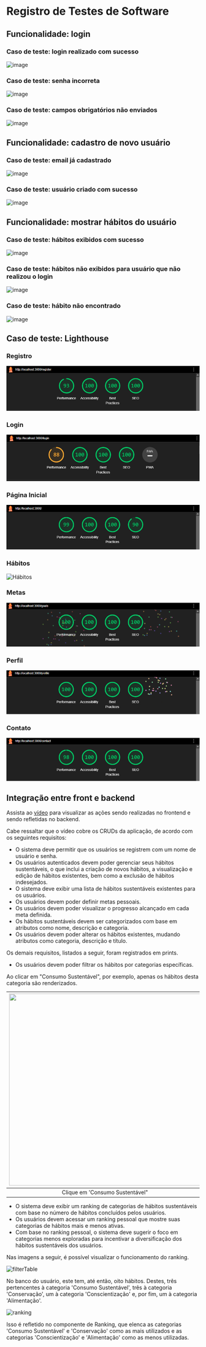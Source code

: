 # Registro de Testes de Software

## Funcionalidade: login

### Caso de teste: login realizado com sucesso

![image](https://github.com/ICEI-PUC-Minas-PMV-ADS/pmv-ads-2023-2-e4-proj-infra-t6-green-habits/assets/103083123/52eb8e54-d90d-495f-9a7f-8ce4c0db5469)

### Caso de teste: senha incorreta

![image](https://github.com/ICEI-PUC-Minas-PMV-ADS/pmv-ads-2023-2-e4-proj-infra-t6-green-habits/assets/103083123/ea98a13d-65e2-4af9-95a7-041261b33e5c)

### Caso de teste: campos obrigatórios não enviados

![image](https://github.com/ICEI-PUC-Minas-PMV-ADS/pmv-ads-2023-2-e4-proj-infra-t6-green-habits/assets/103083123/e2e960f7-c011-4202-a266-86f3e0e8f991)

## Funcionalidade: cadastro de novo usuário

### Caso de teste: email já cadastrado

![image](https://github.com/ICEI-PUC-Minas-PMV-ADS/pmv-ads-2023-2-e4-proj-infra-t6-green-habits/assets/103083123/dc97f310-b99c-4bf3-be93-a7cd582c1e4e)

### Caso de teste: usuário criado com sucesso

![image](https://github.com/ICEI-PUC-Minas-PMV-ADS/pmv-ads-2023-2-e4-proj-infra-t6-green-habits/assets/103083123/70f9e3f9-9c14-4a48-b00d-4b70665fcc2b)

## Funcionalidade: mostrar hábitos do usuário

### Caso de teste: hábitos exibidos com sucesso

![image](https://github.com/ICEI-PUC-Minas-PMV-ADS/pmv-ads-2023-2-e4-proj-infra-t6-green-habits/assets/103083123/37807942-d38f-4c26-b0a5-53ae9c096f92)

### Caso de teste: hábitos não exibidos para usuário que não realizou o login

![image](https://github.com/ICEI-PUC-Minas-PMV-ADS/pmv-ads-2023-2-e4-proj-infra-t6-green-habits/assets/103083123/edf8f5a8-c188-4ec9-9895-cf7cf33f977c)

### Caso de teste: hábito não encontrado

![image](https://github.com/ICEI-PUC-Minas-PMV-ADS/pmv-ads-2023-2-e4-proj-infra-t6-green-habits/assets/103083123/963ca931-f417-430b-80c0-36196550dde5)

## Caso de teste: Lighthouse

### Registro

![Registro](https://github.com/ICEI-PUC-Minas-PMV-ADS/pmv-ads-2023-2-e4-proj-infra-t6-green-habits/blob/main/docs/img/Tela%20Registro.png)

### Login

![Login](https://github.com/ICEI-PUC-Minas-PMV-ADS/pmv-ads-2023-2-e4-proj-infra-t6-green-habits/blob/main/docs/img/Tela%20Login.png)

### Página Inicial

![Página Inicial](https://github.com/ICEI-PUC-Minas-PMV-ADS/pmv-ads-2023-2-e4-proj-infra-t6-green-habits/blob/main/docs/img/Tela%20Inicial.png)

### Hábitos

![Hábitos](https://github.com/ICEI-PUC-Minas-PMV-ADS/pmv-ads-2023-2-e4-proj-infra-t6-green-habits/blob/main/docs/img/Tela%20H%C3%A1bitos.png)

### Metas

![Metas](https://github.com/ICEI-PUC-Minas-PMV-ADS/pmv-ads-2023-2-e4-proj-infra-t6-green-habits/blob/main/docs/img/Tela%20Meta.png)

### Perfil

![Perfil](https://github.com/ICEI-PUC-Minas-PMV-ADS/pmv-ads-2023-2-e4-proj-infra-t6-green-habits/blob/main/docs/img/Tela%20Perfil.png)

### Contato

![Contato](https://github.com/ICEI-PUC-Minas-PMV-ADS/pmv-ads-2023-2-e4-proj-infra-t6-green-habits/blob/main/docs/img/Tela%20Contato.png)


## Integração entre front e backend

Assista ao [vídeo](https://youtu.be/FYxm795AmrE) para visualizar as ações sendo realizadas no frontend e sendo refletidas no backend.

Cabe ressaltar que o vídeo cobre os CRUDs da aplicação, de acordo com os seguintes requisitos:

- O sistema deve permitir que os usuários se registrem com um nome de usuário e senha.
- Os usuários autenticados devem poder gerenciar seus hábitos sustentáveis, o que inclui a criação de novos hábitos, a visualização e edição de hábitos existentes, bem como a exclusão de hábitos indesejados.
- O sistema deve exibir uma lista de hábitos sustentáveis existentes para os usuários.
- Os usuários devem poder definir metas pessoais.
- Os usuários devem poder visualizar o progresso alcançado em cada meta definida.
- Os hábitos sustentáveis devem ser categorizados com base em atributos como nome, descrição e categoria.
- Os usuários devem poder alterar os hábitos existentes, mudando atributos como categoria, descrição e título.


Os demais requisitos, listados a seguir, foram registrados em prints.

- Os usuários devem poder filtrar os hábitos por categorias específicas.
  
Ao clicar em "Consumo Sustentável", por exemplo, apenas os hábitos desta categoria são renderizados.


| <img src="https://github.com/ICEI-PUC-Minas-PMV-ADS/pmv-ads-2023-2-e4-proj-infra-t6-green-habits/assets/81396458/11ad3c21-1ff4-46a6-a2d9-a0bddfaca313" width="500" height="500"> | <img src="https://github.com/ICEI-PUC-Minas-PMV-ADS/pmv-ads-2023-2-e4-proj-infra-t6-green-habits/assets/81396458/54e1e3cb-0524-4a06-b800-9b92144db440" width="500" height="500"> |
|:--:|:--:|
| Clique em 'Consumo Sustentável" | Renderização de hábitos da categoria clicada |


- O sistema deve exibir um ranking de categorias de hábitos sustentáveis com base no número de hábitos concluídos pelos usuários.
- Os usuários devem acessar um ranking pessoal que mostre suas categorias de hábitos mais e menos ativas.
- Com base no ranking pessoal, o sistema deve sugerir o foco em categorias menos exploradas para incentivar a diversificação dos hábitos sustentáveis dos usuários.

Nas imagens a seguir, é possível visualizar o funcionamento do ranking. 

![filterTable](https://github.com/ICEI-PUC-Minas-PMV-ADS/pmv-ads-2023-2-e4-proj-infra-t6-green-habits/assets/81396458/e2494dde-7c51-4a37-99d8-2d917a983219)


No banco do usuário, este tem, até então, oito hábitos. Destes, três pertencentes à categoria 'Consumo Sustentável', três à categoria 'Conservação', um à categoria 'Conscientização' e, por fim, um à categoria 'Alimentação'. 


![ranking](https://github.com/ICEI-PUC-Minas-PMV-ADS/pmv-ads-2023-2-e4-proj-infra-t6-green-habits/assets/81396458/2fd7a90a-5ddd-4bd2-88b3-27fe028e16e8)

Isso é refletido no componente de Ranking, que elenca as categorias 'Consumo Sustentável' e 'Conservação' como as mais utilizados e as categorias 'Conscientização' e 'Alimentação' como as menos utilizadas.
